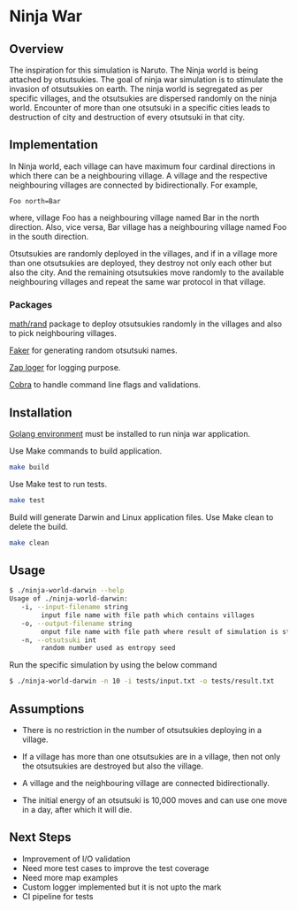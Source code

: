 # Ninja War

## Overview

The inspiration for this simulation is Naruto. The Ninja world is being attached by otsutsukies. The goal of ninja war simulation is to stimulate the
invasion of otsutsukies on earth.
The ninja world is segregated
as per specific villages, and the otsutsukies are dispersed randomly on the ninja world.
Encounter of more than one otsutsuki in a specific cities leads to destruction of city and
destruction of every otsutsuki in that city.

## Implementation

In Ninja world, each village can have maximum four cardinal directions in which there can be a neighbouring village.
A village and the respective neighbouring villages are connected by bidirectionally. For example,

```
Foo north=Bar
```

where, village Foo has a neighbouring village named Bar in the north direction. Also, vice versa, Bar village has a
neighbouring village named Foo in the south direction.

Otsutsukies are randomly deployed in the villages, and if in a village more than one otsutsukies are deployed, they
destroy not only each other but also the city. And the remaining otsutsukies move randomly to the available neighbouring
villages and repeat the same war protocol in that village.

### Packages

[math/rand](https://golang.org/pkg/math/rand/) package to deploy otsutsukies randomly in the villages and also to pick
neighbouring villages.

[Faker](https://pkg.go.dev/syreclabs.com/go/faker) for generating random otsutsuki names.

[Zap loger](https://pkg.go.dev/go.uber.org/zap) for logging purpose.

[Cobra](https://github.com/spf13/cobra) to handle command line flags and validations.

## Installation

[Golang environment](https://golang.org/doc/install) must be installed to run ninja war application.

Use Make commands to build application.

```bash
make build
```

Use Make test to run tests.

```bash
make test
```

Build will generate Darwin and Linux application files. Use Make clean to delete the build.

```bash
make clean
```

## Usage

```bash
$ ./ninja-world-darwin --help
Usage of ./ninja-world-darwin:
   -i, --input-filename string
        input file name with file path which contains villages
   -o, --output-filename string
        onput file name with file path where result of simulation is stored
   -n, --otsutsuki int
        random number used as entropy seed
```

Run the specific simulation by using the below command

```bash
$ ./ninja-world-darwin -n 10 -i tests/input.txt -o tests/result.txt   
```

## Assumptions

* There is no restriction in the number of otsutsukies deploying in a village.

* If a village has more than one otsutsukies are in a village, then not only the otsutsukies are destroyed but also the
  village.

* A village and the neighbouring village are connected bidirectionally.

* The initial energy of an otsutsuki is 10,000 moves and can use one move in a day, after which it will die.

## Next Steps

* Improvement of I/O validation
* Need more test cases to improve the test coverage
* Need more map examples
* Custom logger implemented but it is not upto the mark
* CI pipeline for tests
